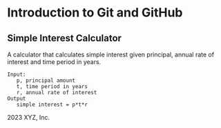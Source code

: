 # Introduction to Git and GitHub

## Simple Interest Calculator

A calculator that calculates simple interest given principal, annual rate of interest and time period in years.


```
Input:
   p, principal amount
   t, time period in years
   r, annual rate of interest
Output
   simple interest = p*t*r
```

2023 XYZ, Inc.
